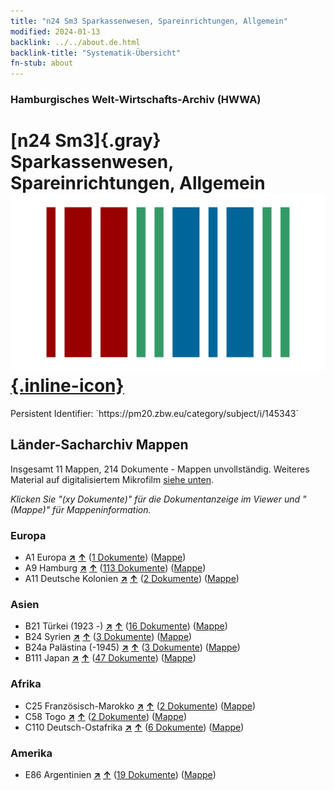 ```yaml
---
title: "n24 Sm3 Sparkassenwesen, Spareinrichtungen, Allgemein"
modified: 2024-01-13
backlink: ../../about.de.html
backlink-title: "Systematik-Übersicht"
fn-stub: about
---
```


### Hamburgisches Welt-Wirtschafts-Archiv (HWWA)

# [n24 Sm3]{.gray}&#8201; Sparkassenwesen, Spareinrichtungen, Allgemein &#160; [![Wikidata](/images/Wikidata-logo.svg "Wikidata"){.inline-icon}](http://www.wikidata.org/entity/Q104710991)

<div class="hint">Persistent Identifier: `https://pm20.zbw.eu/category/subject/i/145343`</div>







## Länder-Sacharchiv Mappen






Insgesamt 11 Mappen, 214 Dokumente - Mappen unvollständig. Weiteres Material auf digitalisiertem Mikrofilm [siehe unten](#filmsections).

_Klicken Sie "(xy Dokumente)" für die Dokumentanzeige im Viewer und "(Mappe)" für Mappeninformation._




### Europa

- A1 Europa [**&nearr;**](../../../geo/i/140892/about.de.html "Europa (alle Mappen)") [**&uarr;**](../../../geo/about.de.html#A1 "Ländersystematik") (<a href="https://pm20.zbw.eu/iiifview/folder/sh/140892,145343" title="über: Europa : Sparkassenwesen, Spareinrichtungen, Allgemein" target="_blank">1 Dokumente</a>) ([Mappe](../../../../folder/sh/1408xx/140892/1453xx/145343/about.de.html))
- A9 Hamburg [**&nearr;**](../../../geo/i/140905/about.de.html "Hamburg (alle Mappen)") [**&uarr;**](../../../geo/about.de.html#A9 "Ländersystematik") (<a href="https://pm20.zbw.eu/iiifview/folder/sh/140905,145343" title="über: Hamburg : Sparkassenwesen, Spareinrichtungen, Allgemein" target="_blank">113 Dokumente</a>) ([Mappe](../../../../folder/sh/1409xx/140905/1453xx/145343/about.de.html))
- A11 Deutsche Kolonien [**&nearr;**](../../../geo/i/140960/about.de.html "Deutsche Kolonien (alle Mappen)") [**&uarr;**](../../../geo/about.de.html#A11 "Ländersystematik") (<a href="https://pm20.zbw.eu/iiifview/folder/sh/140960,145343" title="über: Deutsche Kolonien : Sparkassenwesen, Spareinrichtungen, Allgemein" target="_blank">2 Dokumente</a>) ([Mappe](../../../../folder/sh/1409xx/140960/1453xx/145343/about.de.html))

### Asien

- B21 Türkei (1923 -) [**&nearr;**](../../../geo/i/141111/about.de.html "Türkei (1923 -) (alle Mappen)") [**&uarr;**](../../../geo/about.de.html#B21 "Ländersystematik") (<a href="https://pm20.zbw.eu/iiifview/folder/sh/141111,145343" title="über: Türkei (1923 -) : Sparkassenwesen, Spareinrichtungen, Allgemein" target="_blank">16 Dokumente</a>) ([Mappe](../../../../folder/sh/1411xx/141111/1453xx/145343/about.de.html))
- B24 Syrien [**&nearr;**](../../../geo/i/141114/about.de.html "Syrien (alle Mappen)") [**&uarr;**](../../../geo/about.de.html#B24 "Ländersystematik") (<a href="https://pm20.zbw.eu/iiifview/folder/sh/141114,145343" title="über: Syrien : Sparkassenwesen, Spareinrichtungen, Allgemein" target="_blank">3 Dokumente</a>) ([Mappe](../../../../folder/sh/1411xx/141114/1453xx/145343/about.de.html))
- B24a Palästina (-1945) [**&nearr;**](../../../geo/i/141115/about.de.html "Palästina (-1945) (alle Mappen)") [**&uarr;**](../../../geo/about.de.html#B24a "Ländersystematik") (<a href="https://pm20.zbw.eu/iiifview/folder/sh/141115,145343" title="über: Palästina (-1945) : Sparkassenwesen, Spareinrichtungen, Allgemein" target="_blank">3 Dokumente</a>) ([Mappe](../../../../folder/sh/1411xx/141115/1453xx/145343/about.de.html))
- B111 Japan [**&nearr;**](../../../geo/i/141272/about.de.html "Japan (alle Mappen)") [**&uarr;**](../../../geo/about.de.html#B111 "Ländersystematik") (<a href="https://pm20.zbw.eu/iiifview/folder/sh/141272,145343" title="über: Japan : Sparkassenwesen, Spareinrichtungen, Allgemein" target="_blank">47 Dokumente</a>) ([Mappe](../../../../folder/sh/1412xx/141272/1453xx/145343/about.de.html))

### Afrika

- C25 Französisch-Marokko [**&nearr;**](../../../geo/i/141358/about.de.html "Französisch-Marokko (alle Mappen)") [**&uarr;**](../../../geo/about.de.html#C25 "Ländersystematik") (<a href="https://pm20.zbw.eu/iiifview/folder/sh/141358,145343" title="über: Französisch-Marokko : Sparkassenwesen, Spareinrichtungen, Allgemein" target="_blank">2 Dokumente</a>) ([Mappe](../../../../folder/sh/1413xx/141358/1453xx/145343/about.de.html))
- C58 Togo [**&nearr;**](../../../geo/i/141408/about.de.html "Togo (alle Mappen)") [**&uarr;**](../../../geo/about.de.html#C58 "Ländersystematik") (<a href="https://pm20.zbw.eu/iiifview/folder/sh/141408,145343" title="über: Togo : Sparkassenwesen, Spareinrichtungen, Allgemein" target="_blank">2 Dokumente</a>) ([Mappe](../../../../folder/sh/1414xx/141408/1453xx/145343/about.de.html))
- C110 Deutsch-Ostafrika [**&nearr;**](../../../geo/i/141471/about.de.html "Deutsch-Ostafrika (alle Mappen)") [**&uarr;**](../../../geo/about.de.html#C110 "Ländersystematik") (<a href="https://pm20.zbw.eu/iiifview/folder/sh/141471,145343" title="über: Deutsch-Ostafrika : Sparkassenwesen, Spareinrichtungen, Allgemein" target="_blank">6 Dokumente</a>) ([Mappe](../../../../folder/sh/1414xx/141471/1453xx/145343/about.de.html))

### Amerika

- E86 Argentinien [**&nearr;**](../../../geo/i/141692/about.de.html "Argentinien (alle Mappen)") [**&uarr;**](../../../geo/about.de.html#E86 "Ländersystematik") (<a href="https://pm20.zbw.eu/iiifview/folder/sh/141692,145343" title="über: Argentinien : Sparkassenwesen, Spareinrichtungen, Allgemein" target="_blank">19 Dokumente</a>) ([Mappe](../../../../folder/sh/1416xx/141692/1453xx/145343/about.de.html))



<a id="filmsections" />













